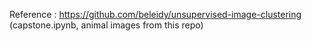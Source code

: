Reference : https://github.com/beleidy/unsupervised-image-clustering
            (capstone.ipynb, animal images from this repo)
